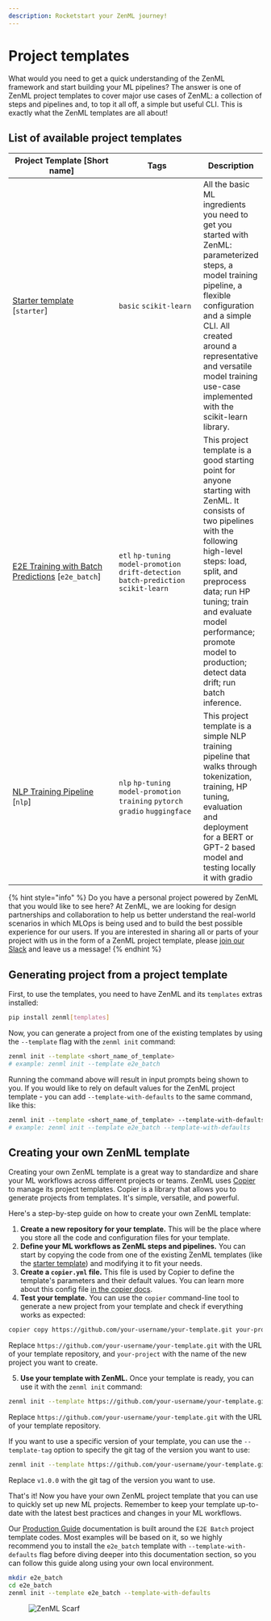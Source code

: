 ```yaml
---
description: Rocketstart your ZenML journey!
---
```


# Project templates

What would you need to get a quick understanding of the ZenML framework and start building your ML pipelines? The answer is one of ZenML project templates to cover major use cases of ZenML: a collection of steps and pipelines and, to top it all off, a simple but useful CLI. This is exactly what the ZenML templates are all about!

## List of available project templates

<table data-full-width="true"><thead><tr><th width="281.33333333333337">Project Template [Short name]</th><th width="200">Tags</th><th>Description</th></tr></thead><tbody><tr><td><a href="https://github.com/zenml-io/template-starter">Starter template</a> [<code>starter</code>]</td><td><code>basic</code> <code>scikit-learn</code></td><td>All the basic ML ingredients you need to get you started with ZenML: parameterized steps, a model training pipeline, a flexible configuration and a simple CLI. All created around a representative and versatile model training use-case implemented with the scikit-learn library.</td></tr><tr><td><a href="https://github.com/zenml-io/template-e2e-batch">E2E Training with Batch Predictions</a> [<code>e2e_batch</code>]</td><td><code>etl</code> <code>hp-tuning</code> <code>model-promotion</code> <code>drift-detection</code> <code>batch-prediction</code> <code>scikit-learn</code></td><td>This project template is a good starting point for anyone starting with ZenML. It consists of two pipelines with the following high-level steps: load, split, and preprocess data; run HP tuning; train and evaluate model performance; promote model to production; detect data drift; run batch inference.</td></tr><tr><td><a href="https://github.com/zenml-io/template-nlp">NLP Training Pipeline</a> [<code>nlp</code>]</td><td><code>nlp</code> <code>hp-tuning</code> <code>model-promotion</code> <code>training</code> <code>pytorch</code> <code>gradio</code> <code>huggingface</code></td><td>This project template is a simple NLP training pipeline that walks through tokenization, training, HP tuning, evaluation and deployment for a BERT or GPT-2 based model and testing locally it with gradio</td></tr></tbody></table>

{% hint style="info" %}
Do you have a personal project powered by ZenML that you would like to see here? At ZenML, we are looking for design partnerships and collaboration to help us better understand the real-world scenarios in which MLOps is being used and to build the best possible experience for our users. If you are interested in sharing all or parts of your project with us in the form of a ZenML project template, please [join our Slack](https://zenml.io/slack/) and leave us a message!
{% endhint %}

## Generating project from a project template

First, to use the templates, you need to have ZenML and its `templates` extras installed:

```bash
pip install zenml[templates]
```

Now, you can generate a project from one of the existing templates by using the `--template` flag with the `zenml init` command:

```bash
zenml init --template <short_name_of_template>
# example: zenml init --template e2e_batch
```

Running the command above will result in input prompts being shown to you. If you would like to rely on default values for the ZenML project template - you can add `--template-with-defaults` to the same command, like this:

```bash
zenml init --template <short_name_of_template> --template-with-defaults
# example: zenml init --template e2e_batch --template-with-defaults
```

## Creating your own ZenML template

Creating your own ZenML template is a great way to standardize and share your ML workflows across different projects or teams. ZenML uses [Copier](https://copier.readthedocs.io/en/stable/) to manage its project templates. Copier is a library that allows you to generate projects from templates. It's simple, versatile, and powerful.

Here's a step-by-step guide on how to create your own ZenML template:

1. **Create a new repository for your template.** This will be the place where you store all the code and configuration files for your template.
2. **Define your ML workflows as ZenML steps and pipelines.** You can start by copying the code from one of the existing ZenML templates (like the [starter template](https://github.com/zenml-io/template-starter)) and modifying it to fit your needs.
3. **Create a `copier.yml` file.** This file is used by Copier to define the template's parameters and their default values. You can learn more about this config file [in the copier docs](https://copier.readthedocs.io/en/stable/creating/).
4. **Test your template.** You can use the `copier` command-line tool to generate a new project from your template and check if everything works as expected:

```bash
copier copy https://github.com/your-username/your-template.git your-project
```

Replace `https://github.com/your-username/your-template.git` with the URL of your template repository, and `your-project` with the name of the new project you want to create.

5. **Use your template with ZenML.** Once your template is ready, you can use it with the `zenml init` command:

```bash
zenml init --template https://github.com/your-username/your-template.git
```

Replace `https://github.com/your-username/your-template.git` with the URL of your template repository.

If you want to use a specific version of your template, you can use the `--template-tag` option to specify the git tag of the version you want to use:

```bash
zenml init --template https://github.com/your-username/your-template.git --template-tag v1.0.0
```

Replace `v1.0.0` with the git tag of the version you want to use.

That's it! Now you have your own ZenML project template that you can use to quickly set up new ML projects. Remember to keep your template up-to-date with the latest best practices and changes in your ML workflows.

Our [Production Guide](../../user-guide/production-guide/) documentation is built around the `E2E Batch` project template codes. Most examples will be based on it, so we highly recommend you to install the `e2e_batch` template with `--template-with-defaults` flag before diving deeper into this documentation section, so you can follow this guide along using your own local environment.

```bash
mkdir e2e_batch
cd e2e_batch
zenml init --template e2e_batch --template-with-defaults
```

<figure><img src="https://static.scarf.sh/a.png?x-pxid=f0b4f458-0a54-4fcd-aa95-d5ee424815bc" alt="ZenML Scarf"><figcaption></figcaption></figure>
